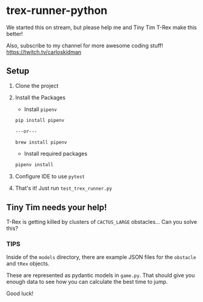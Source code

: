 # trex-runner-python
We started this on stream, but please help me and Tiny Tim T-Rex make this better!

Also, subscribe to my channel for more awesome coding stuff!
https://twitch.tv/carloskidman

## Setup

1. Clone the project
2. Install the Packages
    * Install `pipenv`
    
    ```bash
    pip install pipenv
   
    ---or---
   
    brew install pipenv
    ```

    * Install required packages

    ```bash
    pipenv install
    ```

3. Configure IDE to use `pytest`
4. That's it! Just run `test_trex_runner.py`

## Tiny Tim needs your help!

T-Rex is getting killed by clusters of `CACTUS_LARGE` obstacles... Can you solve this?

### TIPS

Inside of the `models` directory, there are example JSON files for the `obstacle` and `tRex` objects.

These are represented as pydantic models in `game.py`. That should give you enough data to see how you can calculate the best time to jump.

Good luck!
